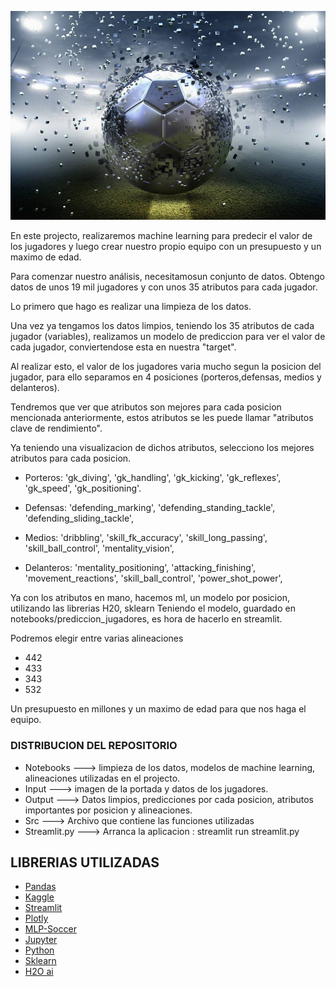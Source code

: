 
![Prediccion Valor de jugadores de futbol](input/futbol.jpg)

En este projecto, realizaremos machine learning para predecir el valor de los jugadores y luego crear nuestro
propio equipo con un presupuesto y un maximo de edad.


Para comenzar nuestro análisis, necesitamosun conjunto de datos.
Obtengo datos de unos 19 mil jugadores y con unos 35 atributos para cada jugador.

    
Lo primero que hago es realizar una limpieza de los datos.

Una vez ya tengamos los datos limpios, teniendo los 35 atributos de cada jugador (variables), realizamos un modelo de prediccion para 
ver el valor de cada jugador, conviertendose esta en nuestra "target".

Al realizar esto, el valor de los jugadores varia mucho segun la posicion del jugador, para ello
separamos en 4 posiciones (porteros,defensas, medios y delanteros).

Tendremos que ver que atributos son mejores para cada posicion mencionada anteriormente, estos atributos se les puede llamar
"atributos clave de rendimiento".

Ya teniendo una visualizacion de dichos atributos, selecciono los mejores atributos para cada posicion.

- Porteros: 'gk_diving',
 'gk_handling',
 'gk_kicking',
 'gk_reflexes',
 'gk_speed',
 'gk_positioning'.

- Defensas: 'defending_marking',
'defending_standing_tackle',
'defending_sliding_tackle',

- Medios: 'dribbling',
 'skill_fk_accuracy',
 'skill_long_passing',
 'skill_ball_control',
 'mentality_vision',

- Delanteros: 'mentality_positioning',
 'attacking_finishing',
 'movement_reactions',
 'skill_ball_control',
 'power_shot_power',




Ya con los atributos en mano, hacemos ml, un modelo por posicion, utilizando las librerias H20, sklearn
Teniendo el modelo, guardado en notebooks/prediccion_jugadores, es hora de hacerlo en streamlit.


Podremos elegir entre varias alineaciones

- 442
- 433
- 343
- 532

Un presupuesto en millones y un maximo de edad para que nos haga el equipo.



### DISTRIBUCION DEL REPOSITORIO

- Notebooks ---> limpieza de los datos, modelos de machine learning, alineaciones utilizadas en el projecto.
- Input ---> imagen de la portada y datos de los jugadores.
- Output ---> Datos limpios, predicciones por cada posicion, atributos importantes por posicion y alineaciones.
- Src ---> Archivo que contiene las funciones utilizadas
- Streamlit.py ---> Arranca la aplicacion : streamlit run streamlit.py


## LIBRERIAS UTILIZADAS


* [Pandas](https://pandas.pydata.org/)
* [Kaggle](https://www.kaggle.com/)
* [Streamlit](https://streamlit.io/)
* [Plotly](https://plotly.com/python/)
* [MLP-Soccer](https://pypi.org/project/mplsoccer/)
* [Jupyter](https://jupyter.org/)
* [Python](https://www.python.org/)
* [Sklearn](https://scikit-learn.org/stable/)
* [H2O ai](https://www.h2o.ai/)
